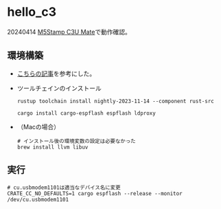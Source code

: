 # hello_c3

20240414 [M5Stamp C3U Mate](https://www.switch-science.com/products/7894)で動作確認。

## 環境構築

* [こちらの記事](https://docs.esp-rs.org/std-training/02_2_software.html)を参考にした。

* ツールチェインのインストール
  ```console
  rustup toolchain install nightly-2023-11-14 --component rust-src
  ```
  ```console
  cargo install cargo-espflash espflash ldproxy
  ```

* （Macの場合）
  ```console
  # インストール後の環境変数の設定は必要なかった
  brew install llvm libuv
  ```

## 実行

```console
# cu.usbmodem1101は適当なデバイス名に変更
CRATE_CC_NO_DEFAULTS=1 cargo espflash --release --monitor /dev/cu.usbmodem1101
```
